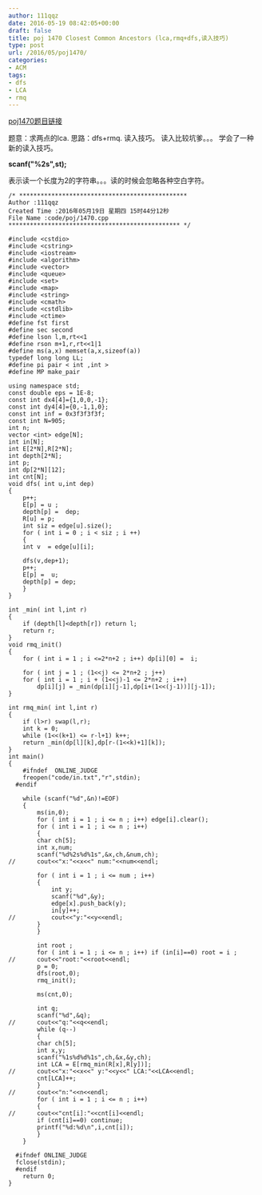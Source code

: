 ```yaml
---
author: 111qqz
date: 2016-05-19 08:42:05+00:00
draft: false
title: poj 1470 Closest Common Ancestors (lca,rmq+dfs,读入技巧)
type: post
url: /2016/05/poj1470/
categories:
- ACM
tags:
- dfs
- LCA
- rmq
---
```


[poj1470题目链接](http://poj.org/problem?id=1470)

题意：求两点的lca.
思路：dfs+rmq. 读入技巧。
读入比较坑爹。。。
学会了一种新的读入技巧。

**scanf("%2s",st);**

表示读一个长度为2的字符串。。。读的时候会忽略各种空白字符。









 

    
    /* ***********************************************
    Author :111qqz
    Created Time :2016年05月19日 星期四 15时44分12秒
    File Name :code/poj/1470.cpp
    ************************************************ */
    
    #include <cstdio>
    #include <cstring>
    #include <iostream>
    #include <algorithm>
    #include <vector>
    #include <queue>
    #include <set>
    #include <map>
    #include <string>
    #include <cmath>
    #include <cstdlib>
    #include <ctime>
    #define fst first
    #define sec second
    #define lson l,m,rt<<1
    #define rson m+1,r,rt<<1|1
    #define ms(a,x) memset(a,x,sizeof(a))
    typedef long long LL;
    #define pi pair < int ,int >
    #define MP make_pair
    
    using namespace std;
    const double eps = 1E-8;
    const int dx4[4]={1,0,0,-1};
    const int dy4[4]={0,-1,1,0};
    const int inf = 0x3f3f3f3f;
    const int N=905;
    int n;
    vector <int> edge[N];
    int in[N];
    int E[2*N],R[2*N];
    int depth[2*N];
    int p;
    int dp[2*N][12];
    int cnt[N];
    void dfs( int u,int dep)
    {
        p++;
        E[p] = u ;
        depth[p] =  dep;
        R[u] = p;
        int siz = edge[u].size();
        for ( int i = 0 ; i < siz ; i ++)
        {
    	int v  = edge[u][i];
    
    	dfs(v,dep+1);
    	p++;
    	E[p] =  u;
    	depth[p] = dep;
        }
    }
    
    int _min( int l,int r)
    {
        if (depth[l]<depth[r]) return l;
        return r;
    }
    void rmq_init()
    {
        for ( int i = 1 ; i <=2*n+2 ; i++) dp[i][0] =  i;
    
        for ( int j = 1 ; (1<<j) <= 2*n+2 ; j++)
    	for ( int i = 1 ; i + (1<<j)-1 <= 2*n+2 ; i++)
    	    dp[i][j] = _min(dp[i][j-1],dp[i+(1<<(j-1))][j-1]);
    }
    
    int rmq_min( int l,int r)
    {
        if (l>r) swap(l,r);
        int k = 0;
        while (1<<(k+1) <= r-l+1) k++;
        return _min(dp[l][k],dp[r-(1<<k)+1][k]);
    }
    int main()
    {
    	#ifndef  ONLINE_JUDGE 
    	freopen("code/in.txt","r",stdin);
      #endif
    	
    	while (scanf("%d",&n)!=EOF)
    	{
    	    ms(in,0);
    	    for ( int i = 1 ; i <= n ; i++) edge[i].clear();
    	    for ( int i = 1 ; i <= n ; i++)
    	    {
    		char ch[5];
    		int x,num;
    		scanf("%d%2s%d%1s",&x,ch,&num,ch);
    //		cout<<"x:"<<x<<" num:"<<num<<endl;
    		
    		for ( int i = 1 ; i <= num ; i++)
    		{
    		    int y;
    		    scanf("%d",&y);
    		    edge[x].push_back(y);
    		    in[y]++;
    //		    cout<<"y:"<<y<<endl;
    		}
    	    }
    
    	    int root ;
    	    for ( int i = 1 ; i <= n ; i++) if (in[i]==0) root = i ;
    //	    cout<<"root:"<<root<<endl;
    	    p = 0;
    	    dfs(root,0);
    	    rmq_init();
    
    	    ms(cnt,0);
    
    	    int q;
    	    scanf("%d",&q);
    //	    cout<<"q:"<<q<<endl;
    	    while (q--)
    	    {
    		char ch[5];
    		int x,y;
    		scanf("%1s%d%d%1s",ch,&x,&y,ch);
    		int LCA = E[rmq_min(R[x],R[y])];
    //		cout<<"x:"<<x<<" y:"<<y<<" LCA:"<<LCA<<endl;
    		cnt[LCA]++;
    	    }
    //	    cout<<"n:"<<n<<endl;
    	    for ( int i = 1 ; i <= n ; i++)
    	    {
    //		cout<<"cnt[i]:"<<cnt[i]<<endl;
    		if (cnt[i]==0) continue;
    		printf("%d:%d\n",i,cnt[i]);
    	    }
    	}
    
      #ifndef ONLINE_JUDGE  
      fclose(stdin);
      #endif
        return 0;
    }
    



